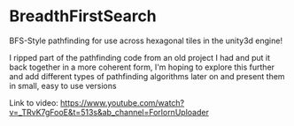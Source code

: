 # BreadthFirstSearch
 
BFS-Style pathfinding for use across hexagonal tiles in the unity3d engine!

I ripped part of the pathfinding code from an old project I had and put it back together in a more coherent form, I'm hoping to explore this further and add different types of pathfinding algorithms later on and present them in small, easy to use versions

Link to video:
https://www.youtube.com/watch?v=_TRvK7gFooE&t=513s&ab_channel=ForlornUploader


